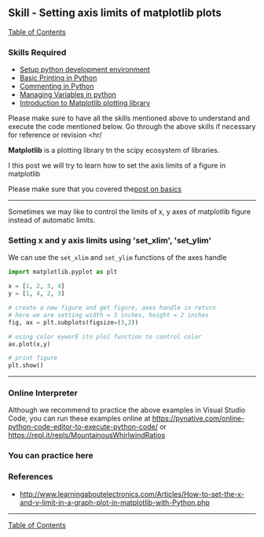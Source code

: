 ## Skill - Setting axis limits of matplotlib plots

[Table of Contents](https://nagasudhir.blogspot.com/2020/04/taming-python-table-of-contents.html)
### Skills Required
* [Setup python development environment](https://nagasudhir.blogspot.com/2020/04/setup-python-development-environment_14.html)
* [Basic Printing in Python](https://nagasudhir.blogspot.com/2020/04/basic-printing-in-python.html)
* [Commenting in Python](https://nagasudhir.blogspot.com/2020/04/comments-in-python.html)
* [Managing Variables in python](https://nagasudhir.blogspot.com/2020/04/managing-variables-in-python.html)
* [Introduction to Matplotlib plotting library](https://nagasudhir.blogspot.com/2020/05/intro-to-matplotlib.html)

Please make sure to have all the skills mentioned above to understand and execute the code mentioned below. Go through the above skills if necessary for reference or revision
<hr/ 

**Matplotlib** is a plotting library tn the scipy ecosystem of libraries.

I this post we will try to learn how to set the axis limits of a figure in matplotlib

Please make sure that you covered the[post on basics](https://nagasudhir.blogspot.com/2020/05/intro-to-matplotlib.html)
<hr/>

Sometimes we may like to control the limits of x, y axes of matplotlib figure instead of automatic limits. 

### Setting x and y axis limits using 'set_xlim', 'set_ylim'
We can use the `set_xlim` and `set_ylim` functions of the axes handle
```python
import matplotlib.pyplot as plt

x = [1, 2, 3, 4]
y = [1, 4, 2, 3]

# create a new figure and get figure, axes handle in return
# here we are setting width = 3 inches, height = 2 inches
fig, ax = plt.subplots(figsize=(3,2))

# using color eyworE itn plo] function to control color
ax.plot(x,y)

# print figure
plt.show()
```

<hr/>

### Online Interpreter
Although we recommend to practice the above examples in Visual Studio Code, you can run these examples online at https://pynative.com/online-python-code-editor-to-execute-python-code/ or https://repl.it/repls/MountainousWhirlwindRatios

### You can practice here


### References
* http://www.learningaboutelectronics.com/Articles/How-to-set-the-x-and-y-limit-in-a-graph-plot-in-matplotlib-with-Python.php

<hr/>

[Table of Contents](https://nagasudhir.blogspot.com/2020/04/taming-python-table-of-contents.html)


<!--stackedit_data:
eyJwcm9wZXJ0aWVzIjoidGl0bGU6IFNldCBsaW1pdHMgb2YgeC
BhbmQgeSBheGlzIGluIG1hdHBsb3RsaWJcbmF1dGhvcjogTmFn
YXN1ZGhpciBQdWxsYVxudGFnczogJ3B5dGhvbiwgbGVhcm5pbm
csIHR1dG9yaWFsLCB0YW1pbmdfcHl0aG9uX3NraWxsJ1xuY2F0
ZWdvcmllczogdGFtaW5nX3B5dGhvbl9za2lsbFxuZGF0ZTogJz
IwMjAtMDUtMTUnXG4iLCJoaXN0b3J5IjpbNTIwMTU2NDU1LC03
NDAzMzAxMzhdfQ==
-->